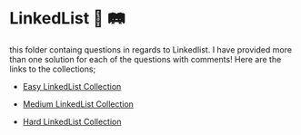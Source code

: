 # LinkedList 🚆 🛤️
this folder containg questions in regards to Linkedlist. 
I have provided more than one solution for each of the questions with comments! 
Here are the links to the collections;

- [Easy LinkedList Collection](https://leetcode.com/explore/interview/card/top-interview-questions-easy/93/linked-list/)

- [Medium LinkedList Collection](https://leetcode.com/explore/interview/card/top-interview-questions-medium/107/linked-list/)

- [Hard LinkedList Collection](https://leetcode.com/explore/interview/card/top-interview-questions-hard/117/linked-list/)
